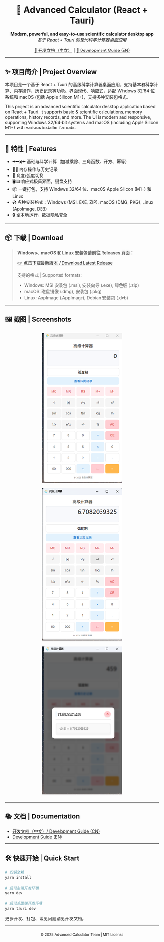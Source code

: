 <div align="center">
  <h1>🚀 Advanced Calculator (React + Tauri)</h1>
  <p>
    <b>Modern, powerful, and easy-to-use scientific calculator desktop app</b><br/>
    <i>基于 React + Tauri 的现代科学计算器桌面应用</i>
  </p>

  <a href="./DEVELOPMENT_GUIDE_CN.md">📖 开发文档（中文）</a> |
  <a href="./DEVELOPMENT_GUIDE_EN.md">📖 Development Guide (EN)</a>
  <br/>
</div>

---

## ✨ 项目简介 | Project Overview

本项目是一个基于 React + Tauri 的高级科学计算器桌面应用，支持基本和科学计算、内存操作、历史记录等功能。界面现代、响应式，适配 Windows 32/64 位系统和 macOS (包括 Apple Silicon M1+)，支持多种安装包格式。

This project is an advanced scientific calculator desktop application based on React + Tauri. It supports basic & scientific calculations, memory operations, history records, and more. The UI is modern and responsive, supporting Windows 32/64-bit systems and macOS (including Apple Silicon M1+) with various installer formats.

---

## 🚀 特性 | Features
- ➕➖✖️➗ 基础与科学计算（加减乘除、三角函数、开方、幂等）
- 🧠📜 内存操作与历史记录
- 🔄 角度/弧度切换
- 🖥️⌨️ 响应式极简界面，键盘支持
- 📦 一键打包，支持 Windows 32/64 位、macOS Apple Silicon (M1+) 和 Linux
- 💿 多种安装格式：Windows (MSI, EXE, ZIP), macOS (DMG, PKG), Linux (AppImage, DEB)
- 🔒 全本地运行，数据隐私安全

---

## 📦 下载 | Download
> <b>Windows、macOS 和 Linux 安装包请前往 Releases 页面：</b>
>
> [👉 点击下载最新版本 / Download Latest Release](https://github.com/your-username/your-repo/releases/latest)
>
> 支持的格式 | Supported formats:
> - Windows: MSI 安装包 (.msi), 安装向导 (.exe), 绿色版 (.zip)
> - macOS: 磁盘镜像 (.dmg), 安装包 (.pkg)
> - Linux: AppImage (.AppImage), Debian 安装包 (.deb)

---

## 🖼️ 截图 | Screenshots

<div align="center">
  <img src="assets/PixPin_2025-04-22_10-35-16.png" width="260" style="margin:8px;"/>
</div>
<div align="center">
  <img src="assets/PixPin_2025-04-22_10-35-39.png" width="260" style="margin:8px;"/>
</div>
<div align="center">
  <img src="assets/PixPin_2025-04-22_10-36-06.png" width="260" style="margin:8px;"/>
</div>

---

## 📚 文档 | Documentation
- [开发文档（中文）/ Development Guide (CN)](./DEVELOPMENT_GUIDE_CN.md)
- [Development Guide (EN)](./DEVELOPMENT_GUIDE_EN.md)

---

## 🛠️ 快速开始 | Quick Start
```bash
# 安装依赖
yarn install

# 启动前端开发环境
yarn dev

# 启动桌面端开发环境
yarn tauri dev
```

更多开发、打包、常见问题请见开发文档。

---

<div align="center">
  <sub>© 2025 Advanced Calculator Team | MIT License</sub>
</div>
